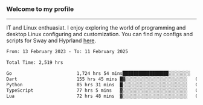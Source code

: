 ### Welcome to my profile

---

IT and Linux enthuasiat. I enjoy exploring the world of programming and desktop Linux configuring and customization. You can find my configs and scripts for Sway and Hyprland [here](https://github.com/uroborosq/mess-of-linux-configurations).

<!-- <div display="block">
 	<img align="left" width="48%" alt="isocalendar" src=".github/metrics/isocalendar_metrics.svg" />
	<img align="center" width="48%" alt="contributions" src=".github/metrics/contributions_metrics.svg" />
	<img align="center" alt="languages" src=".github/metrics/languages_metrics.svg" />
</div> -->

<!-- ![](https://komarev.com/ghpvc/?username=uroborosq&color=success&style=flat-square) -->
<!-- [](https://img.shields.io/github/last-commit/uroborosq/uroborosq?label=Profile%20updated&style=flat-square) -->

<!--START_SECTION:waka-->

```txt
From: 13 February 2023 - To: 11 February 2025

Total Time: 2,519 hrs

Go                        1,724 hrs 54 mins█████████████████░░░░░░░░   67.83 %
Dart                      155 hrs 45 mins █▓░░░░░░░░░░░░░░░░░░░░░░░   06.13 %
Python                    85 hrs 31 mins  █░░░░░░░░░░░░░░░░░░░░░░░░   03.36 %
TypeScript                77 hrs 5 mins   ▓░░░░░░░░░░░░░░░░░░░░░░░░   03.03 %
Lua                       72 hrs 48 mins  ▓░░░░░░░░░░░░░░░░░░░░░░░░   02.86 %
```

<!--END_SECTION:waka-->
